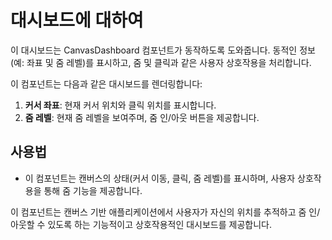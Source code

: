 # 대시보드에 대하여

이 대시보드는 CanvasDashboard 컴포넌트가 동작하도록 도와줍니다. 동적인 정보(예: 좌표 및 줌 레벨)를 표시하고, 줌 및 클릭과 같은 사용자 상호작용을 처리합니다.

이 컴포넌트는 다음과 같은 대시보드를 렌더링합니다:
1. **커서 좌표**: 현재 커서 위치와 클릭 위치를 표시합니다.
2. **줌 레벨**: 현재 줌 레벨을 보여주며, 줌 인/아웃 버튼을 제공합니다.

## 사용법
- 이 컴포넌트는 캔버스의 상태(커서 이동, 클릭, 줌 레벨)를 표시하며, 사용자 상호작용을 통해 줌 기능을 제공합니다.

이 컴포넌트는 캔버스 기반 애플리케이션에서 사용자가 자신의 위치를 추적하고 줌 인/아웃할 수 있도록 하는 기능적이고 상호작용적인 대시보드를 제공합니다.